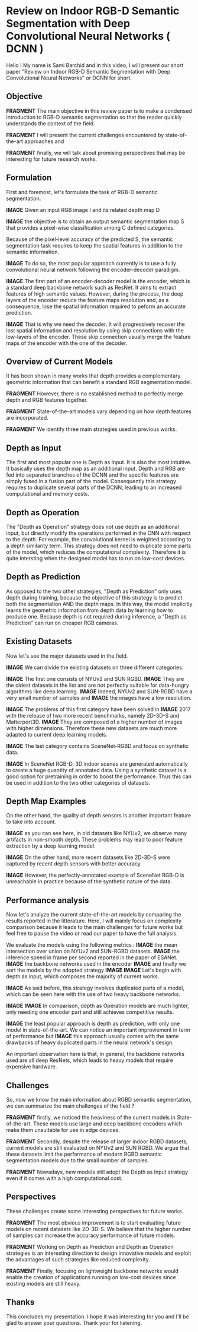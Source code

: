 # Review on Indoor RGB-D Semantic Segmentation with Deep Convolutional Neural Networks ( DCNN )
Hello ! My name is Sami Barchid and in this video, I will present our short paper "Review on Indoor RGB-D Semantic Segmentation with Deep Convolutional Neural Networks" or DCNN for short.

## Objective
**FRAGMENT** The main objective in this review paper is to make a condensed introduction to RGB-D semantic segmentation so that the reader quickly understands the context of the field.

**FRAGMENT** I will present the current challenges encountered by state-of-the-art approaches and

**FRAGMENT** finally, we will talk about promising perspectives that may be interesting for future research works.


## Formulation
First and foremost, let's formulate the task of RGB-D semantic segmentation.

**IMAGE** Given an input RGB image I and its related depth map D

**IMAGE** the objective is to obtain an output semantic segmentation map S that provides a pixel-wise classification among C defined categories.

Because of the pixel-level accuracy of the predicted S, the semantic segmentation task requires to keep the spatial features in addition to the semantic information.

**IMAGE** To do so, the most popular approach currently is to use a fully convolutional neural network following the encoder-decoder paradigm.

**IMAGE** The first part of an encoder-decoder model is the encoder, which is a standard deep backbone network such as ResNet. It aims to extract features of high semantic values. However, during the process, the deep layers of the encoder reduce the feature maps resolution and, as a consequence, lose the spatial information required to peform an accurate prediction.

**IMAGE** That is why we need the decoder. It will progressively recover the lost spatial information and resolution by using skip connections with the low-layers of the encoder. These skip connection usually merge the feature maps of the encoder with the one of the decoder.

## Overview of Current Models
It has been shown in many works that depth provides a complementary geometric information that can benefit a standard RGB segmentation model.

**FRAGMENT** However, there is no established method to perfectly merge depth and RGB features together.

**FRAGMENT** State-of-the-art models vary depending on how depth features are incorporated.

**FRAGMENT** We identify three main strategies used in previous works.

## Depth as Input
The first and most popular one is Depth as Input. It is also the most intuitive. It basically uses the depth map as an additional input. Depth and RGB are fed into separated branches of the DCNN and the specific features are simply fused in a fusion part of the model. Consequently this strategy requires to duplicate several parts of the DCNN, leading to an increased computational and memory costs.

## Depth as Operation
The "Depth as Operation" strategy does not use depth as an additional input, but directly modify the operations performed in the CNN with respect to the depth. For example, the convolutional kernel is weighted according to a depth similarity term. This strategy does not need to duplicate some parts of the model, which reduces the computational complexity. Therefore it is quite intersting when the designed model has to run on low-cost devices.

## Depth as Prediction
As opposed to the two other strategies, "Depth as Prediction" only uses depth during training, because the objective of this strategy is to predict both the segmentation AND the depth maps. In this way, the model implicitly learns the geometric information from depth data by learning how to produce one. Because depth is not required during inference, a "Depth as Prediction" can run on cheaper RGB cameras.


## Existing Datasets
Now let's see the major datasets used in the field.

**IMAGE** We can divide the existing datasets on three different categories.

**IMAGE** The first one consists of NYUv2 and SUN RGBD.
**IMAGE** They are the oldest datasets in the list and are not perfectly suitable for data-hungry algorithms like deep learning.
**IMAGE** Indeed, NYUv2 and SUN-RGBD have a very small number of samples and 
**IMAGE** the images have a low resolution.

**IMAGE** The problems of this first category have been solved in 
**IMAGE** 2017 with the release of two more recent benchmarks, namely 2D-3D-S and Matterport3D.
**IMAGE** They are composed of a higher number of images with higher dimensions. Therefore these new datasets are much more adapted to current deep learning models.

**IMAGE** The last category contains SceneNet-RGBD and focus on synthetic data.

**IMAGE** In SceneNet RGB-D, 3D indoor scenes are generated automatically to create a huge quantity of annotated data. Using a synthetic dataset is a good option for pretraining in order to boost the performance. Thus this can be used in addition to the two other categories of datasets.

## Depth Map Examples
On the other hand, the quality of depth sensors is another important feature to take into account.

**IMAGE** as you can see here, in old datasets like NYUv2, we observe many artifacts in non-smooth depth. These problems may lead to poor feature extraction by a deep learning model. 

**IMAGE** On the other hand, more recent datasets like 2D-3D-S were captured by recent depth sensors with better accuracy.

**IMAGE** However, the perfectly-annotated example of SceneNet RGB-D is unreachable in practice because of the synthetic nature of the data.

## Performance analysis
Now let's analyze the current state-of-the-art models by comparing the results reported in the litterature. Here, I will mainly focus on complexity comparison because it leads to the main challenges for future works but feel free to pause the video or read our paper to have the full analysis.

We evaluate the models using the following metrics :
**IMAGE** the mean intersection over union on NYUv2 and SUN-RGBD datasets.
**IMAGE** the inference speed in frame per second reported in the paper of ESANet.
**IMAGE** the backbone networks used in the encoder
**IMAGE** and finally we sort the models by the adopted strategy 
**IMAGE**
**IMAGE** Let's begin with depth as input, which composes the majority of current works.

**IMAGE** As said before, this strategy involves duplicated parts of a model, which can be seen here with the use of two heavy backbone networks.

**IMAGE**
**IMAGE** In comparison, depth as Operation models are much lighter, only needing one encoder part and still achieves competitive results.

**IMAGE** the least popular approach is depth as prediction, with only one model in state-of-the-art. We can notice an important improviement in term of performance but **IMAGE** this approach usually comes with the same drawbacks of heavy duplicated parts in the neural network's design.

An important observation here is that, in general, the backbone networks used are all deep ResNets, which leads to heavy models that require expensive hardware. 

## Challenges
So, now we know the main information about RGBD semantic segmentation, we can summarize the main challenges of the field ?

**FRAGMENT** firstly, we noticed the heaviness of the current models in State-of-the-art. These models use large and deep backbone encoders which make them unsuitable for use in edge devices.

**FRAGMENT** Secondly, despite the release of larger indoor RGBD datasets, current models are still evaluated on NYUv2 and SUN RGBD. We argue that these datasets limit the performance of modern RGBD semantic segmentation models due to the small number of samples.

**FRAGMENT** Nowadays, new models still adopt the Depth as Input strategy even if it comes with a high computational cost.

## Perspectives
These challenges create some interesting perspectives for future works.

**FRAGMENT** The most obvious improvement is to start evaluating future models on recent datasets like 2D-3D-S. We believe that the higher number of samples can increase the accuracy performance of future models.

**FRAGMENT** Working on Depth as Prediction and Depth as Operation strategies is an interesting direction to design innovative models and exploit the advantages of such strategies like reduced complexity.

**FRAGMENT** Finally, focusing on lightweight backbone networks would enable the creation of applications running on low-cost devices since existing models are still heavy.

## Thanks
This concludes my presentation. I hope it was interesting for you and I'll be glad to answer your questions. Thank your for listening.